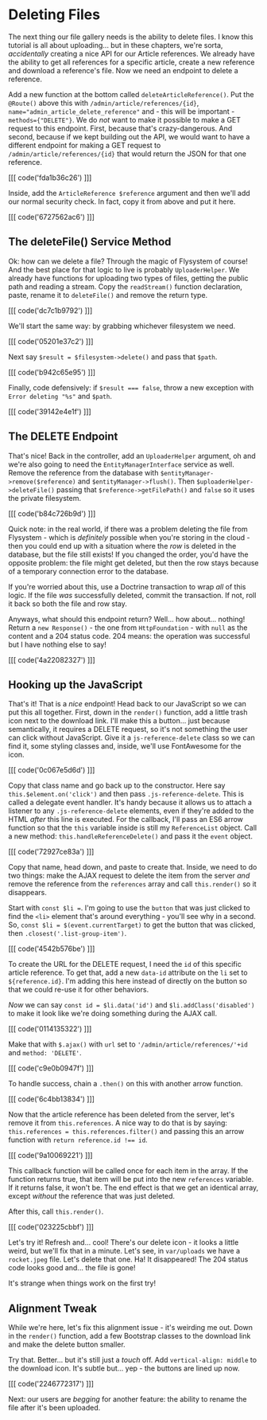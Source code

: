 # Deleting Files

The next thing our file gallery needs is the ability to delete files. I know
this tutorial is all about uploading... but in these chapters, we're sorta,
*accidentally* creating a nice API for our Article references. We already have
the ability to get all references for a specific article, create a new
reference and download a reference's file. Now we need an endpoint to delete
a reference.

Add a new function at the bottom called `deleteArticleReference()`. Put the
`@Route()` above this with `/admin/article/references/{id}`,
`name="admin_article_delete_reference"` and - this will be important -
`methods={"DELETE"}`. We do *not* want to make it possible to make a GET request
to this endpoint. First, because that's crazy-dangerous. And second, because if
we kept building out the API, we would want to have a different endpoint for
making a GET request to `/admin/article/references/{id}` that would return the
JSON for that one reference.

[[[ code('fda1b36c26') ]]]

Inside, add the `ArticleReference $reference` argument and then we'll add our
normal security check. In fact, copy it from above and put it here.

[[[ code('6727562ac6') ]]]

## The deleteFile() Service Method

Ok: how can we delete a file? Through the magic of Flysystem of course! And the
best place for that logic to live is probably `UploaderHelper`. We already have
functions for uploading two types of files, getting the public path and reading
a stream. Copy the `readStream()` function declaration, paste, rename it to
`deleteFile()` and remove the return type.

[[[ code('dc7c1b9792') ]]]

We'll start the same way: by grabbing whichever filesystem we need. 

[[[ code('05201e37c2') ]]]

Next say `$result = $filesystem->delete()` and pass that `$path`. 

[[[ code('b942c65e95') ]]]

Finally, code defensively: if `$result === false`, throw a new exception 
with `Error deleting "%s"` and `$path`.

[[[ code('39142e4e1f') ]]]

## The DELETE Endpoint

That's nice! Back in the controller, add an `UploaderHelper` argument, oh and
we're also going to need the `EntityManagerInterface` service as well. Remove
the reference from the database with `$entityManager->remove($reference)` and
`$entityManager->flush()`. Then `$uploaderHelper->deleteFile()` passing that
`$reference->getFilePath()` and `false` so it uses the private filesystem.

[[[ code('b84c726b9d') ]]]

Quick note: in the real world, if there was a problem deleting the file from
Flysystem - which is *definitely* possible when you're storing in the cloud - then
you could end up with a situation where the *row* is deleted in the database, but
the file still exists! If you changed the order, you'd have the opposite problem:
the file might get deleted, but then the row stays because of a temporary connection
error to the database.

If you're worried about this, use a Doctrine transaction to wrap *all* of this
logic. If the file *was* successfully deleted, commit the transaction. If not,
roll it back so both the file and row stay.

Anyways, what should this endpoint return? Well... how about... nothing! Return
a `new Response()` - the one from `HttpFoundation` - with `null` as the content
and a 204 status code. 204 means: the operation was successful but I have nothing
else to say!

[[[ code('4a22082327') ]]]

## Hooking up the JavaScript

That's it! That is a *nice* endpoint! Head back to our JavaScript so we can put
this all together. First, down in the `render()` function, add a little trash
icon next to the download link. I'll make this a button... just because semantically,
it requires a DELETE request, so it's not something the user can click without
JavaScript. Give it a `js-reference-delete` class so we can find it, some styling
classes and, inside, we'll use FontAwesome for the icon.

[[[ code('0c067e5d6d') ]]]

Copy that class name and go back up to the constructor. Here say
`this.$element.on('click')` and then pass `.js-reference-delete`. This is called
a delegate event handler. It's handy because it allows us to attach a listener to
any `.js-reference-delete` elements, even if they're added to the HTML *after*
this line is executed. For the callback, I'll pass an ES6 arrow function so that
the `this` variable inside is still my `ReferenceList` object. Call a new method:
`this.handleReferenceDelete()` and pass it the `event` object.

[[[ code('72927ce83a') ]]]

Copy that name, head down, and paste to create that. Inside, we need to do two
things: make the AJAX request to delete the item from the server *and* remove the
reference from the `references` array and call `this.render()` so it disappears.

Start with `const $li =`. I'm going to use the `button` that was just clicked to
find the `<li>` element that's around everything - you'll see why in a second. So,
`const $li = $(event.currentTarget)` to get the button that was clicked, then
`.closest('.list-group-item')`.

[[[ code('4542b576be') ]]]

To create the URL for the DELETE request, I need the `id` of this specific
article reference. To get that, add a new `data-id` attribute on the `li` set
to `${reference.id}`. I'm adding this here instead of directly on the button so
that we could re-use it for other behaviors.

*Now* we can say `const id = $li.data('id')` and `$li.addClass('disabled')` to make
it look like we're doing something during the AJAX call. 

[[[ code('0114135322') ]]]

Make that with `$.ajax()` with `url` set to `'/admin/article/references/'+id` 
and `method: 'DELETE'`. 

[[[ code('c9e0b0947f') ]]]

To handle success, chain a `.then()` on this with another arrow function.

[[[ code('6c4bb13834') ]]]

Now that the article reference has been deleted from the server, let's remove
it from `this.references`. A nice way to do that is by saying:
`this.references = this.references.filter()` and passing this an arrow function
with `return reference.id !== id`.

[[[ code('9a10069221') ]]]

This callback function will be called once for each item in the array. If the
function returns true, that item will be put into the new `references` variable.
If it returns false, it won't be. The end effect is that we get an identical array,
except *without* the reference that was just deleted.

After this, call `this.render()`.

[[[ code('023225cbbf') ]]]

Let's try it! Refresh and... cool! There's our delete icon - it looks a little weird,
but we'll fix that in a minute. Let's see, in `var/uploads` we have a `rocket.jpeg`
file. Let's delete that one. Ha! It disappeared! The 204 status code looks good and...
the file is gone!

It's strange when things work on the first try!

## Alignment Tweak

While we're here, let's fix this alignment issue - it's weirding me out. Down in
the `render()` function, add a few Bootstrap classes to the download link and
make the delete button smaller.

Try that. Better... but it's still just a *touch* off. Add `vertical-align: middle`
to the download icon. It's subtle but... yep - the buttons are lined up now.

[[[ code('2246772317') ]]]

Next: our users are *begging* for another feature: the ability to rename the file
after it's been uploaded.
